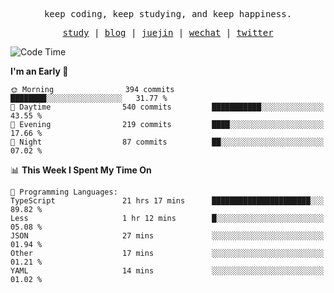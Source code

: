<p align="center">
  <samp>
    <span>keep coding, keep studying, and keep happiness.</span>
  </samp>
</p>

<p align="center">
  <samp>
    <a href="https://github.com/ouduidui/fe-study">study</a> |
    <a href="https://deweyou.me">blog</a>  |
    <a href="https://juejin.cn/user/4309700183594366">juejin</a> |
    <a href="https://user-images.githubusercontent.com/54696834/165071004-6509e3f2-90c3-448c-9d92-3da42b0c2021.jpeg">wechat</a> |
    <a href="https://twitter.com/ouduidui">twitter</a>
  </samp>
</p>

<!--START_SECTION:waka-->
![Code Time](http://img.shields.io/badge/Code%20Time-4%2C001%20hrs%2016%20mins-blue)

**I'm an Early 🐤** 

```text
🌞 Morning                394 commits         ████████░░░░░░░░░░░░░░░░░   31.77 % 
🌆 Daytime                540 commits         ███████████░░░░░░░░░░░░░░   43.55 % 
🌃 Evening                219 commits         ████░░░░░░░░░░░░░░░░░░░░░   17.66 % 
🌙 Night                  87 commits          ██░░░░░░░░░░░░░░░░░░░░░░░   07.02 % 
```


📊 **This Week I Spent My Time On** 

```text
💬 Programming Languages: 
TypeScript               21 hrs 17 mins      ██████████████████████░░░   89.82 % 
Less                     1 hr 12 mins        █░░░░░░░░░░░░░░░░░░░░░░░░   05.08 % 
JSON                     27 mins             ░░░░░░░░░░░░░░░░░░░░░░░░░   01.94 % 
Other                    17 mins             ░░░░░░░░░░░░░░░░░░░░░░░░░   01.21 % 
YAML                     14 mins             ░░░░░░░░░░░░░░░░░░░░░░░░░   01.02 % 
```


<!--END_SECTION:waka-->
